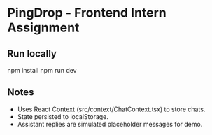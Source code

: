 # PingDrop - Frontend Intern Assignment

## Run locally

npm install
npm run dev

## Notes

- Uses React Context (src/context/ChatContext.tsx) to store chats.
- State persisted to localStorage.
- Assistant replies are simulated placeholder messages for demo.
